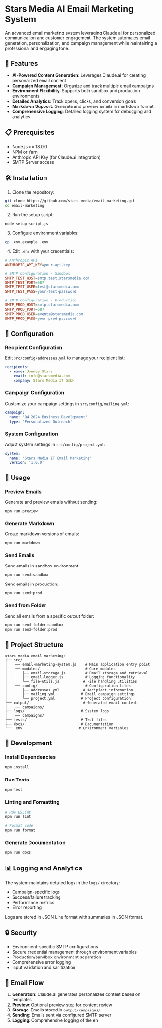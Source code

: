 # Stars Media AI Email Marketing System

An advanced email marketing system leveraging Claude.ai for personalized communication and customer engagement. The system automates email generation, personalization, and campaign management while maintaining a professional and engaging tone.

## 🚀 Features

- **AI-Powered Content Generation**: Leverages Claude.ai for creating personalized email content
- **Campaign Management**: Organize and track multiple email campaigns
- **Environment Flexibility**: Supports both sandbox and production environments
- **Detailed Analytics**: Track opens, clicks, and conversion goals
- **Markdown Support**: Generate and preview emails in markdown format
- **Comprehensive Logging**: Detailed logging system for debugging and analytics

## 📋 Prerequisites

- Node.js >= 18.0.0
- NPM or Yarn
- Anthropic API Key (for Claude.ai integration)
- SMTP Server access

## 🛠 Installation

1. Clone the repository:

```bash
git clone https://github.com/stars-media/email-marketing.git
cd email-marketing
```

2. Run the setup script:

```bash
node setup-script.js
```

3. Configure environment variables:

```bash
cp .env.example .env
```

4. Edit `.env` with your credentials:

```ini
# Anthropic API
ANTHROPIC_API_KEY=your-api-key

# SMTP Configuration - Sandbox
SMTP_TEST_HOST=smtp.test.starsmedia.com
SMTP_TEST_PORT=587
SMTP_TEST_USER=test@starsmedia.com
SMTP_TEST_PASS=your-test-password

# SMTP Configuration - Production
SMTP_PROD_HOST=smtp.starsmedia.com
SMTP_PROD_PORT=587
SMTP_PROD_USER=events@starsmedia.com
SMTP_PROD_PASS=your-prod-password
```

## 📝 Configuration

### Recipient Configuration

Edit `src/config/addresses.yml` to manage your recipient list:

```yaml
recipients:
  - name: Jonney Stars
    email: info@starsmedia.com
    company: Stars Media IT GmbH
```

### Campaign Configuration

Customize your campaign settings in `src/config/mailing.yml`:

```yaml
campaign:
  name: 'Q4 2024 Business Development'
  type: 'Personalized Outreach'
```

### System Configuration

Adjust system settings in `src/config/project.yml`:

```yaml
system:
  name: 'Stars Media IT Email Marketing'
  version: '1.0.0'
```

## 🚦 Usage

### Preview Emails

Generate and preview emails without sending:

```bash
npm run preview
```

### Generate Markdown

Create markdown versions of emails:

```bash
npm run markdown
```

### Send Emails

Send emails in sandbox environment:

```bash
npm run send:sandbox
```

Send emails in production:

```bash
npm run send:prod
```

### Send from Folder

Send all emails from a specific output folder:

```bash
npm run send-folder:sandbox
npm run send-folder:prod
```

## 📁 Project Structure

```
stars-media-email-marketing/
├── src/
│   ├── email-marketing-system.js    # Main application entry point
│   ├── modules/                     # Core modules
│   │   ├── email-storage.js         # Email storage and retrieval
│   │   ├── email-logger.js          # Logging functionality
│   │   └── file-utils.js           # File handling utilities
│   └── config/                      # Configuration files
│       ├── addresses.yml           # Recipient information
│       ├── mailing.yml            # Email campaign settings
│       └── project.yml            # Project configuration
├── output/                         # Generated email content
│   └── campaigns/
├── logs/                          # System logs
│   └── campaigns/
├── tests/                         # Test files
├── docs/                          # Documentation
└── .env                          # Environment variables
```

## 🧪 Development

### Install Dependencies

```bash
npm install
```

### Run Tests

```bash
npm test
```

### Linting and Formatting

```bash
# Run ESLint
npm run lint

# Format code
npm run format
```

### Generate Documentation

```bash
npm run docs
```

## 📊 Logging and Analytics

The system maintains detailed logs in the `logs/` directory:

- Campaign-specific logs
- Success/failure tracking
- Performance metrics
- Error reporting

Logs are stored in JSON Line format with summaries in JSON format.

## 🔒 Security

- Environment-specific SMTP configurations
- Secure credential management through environment variables
- Production/sandbox environment separation
- Comprehensive error logging
- Input validation and sanitization

## 🔄 Email Flow

1. **Generation**: Claude.ai generates personalized content based on templates
2. **Preview**: Optional preview step for content review
3. **Storage**: Emails stored in `output/campaigns/`
4. **Sending**: Emails sent via configured SMTP server
5. **Logging**: Comprehensive logging of the en
